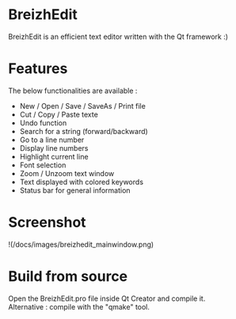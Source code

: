# BreizhEdit
BreizhEdit is an efficient text editor written with the Qt framework :)


# Features

The below functionalities are available :<br>
- New / Open / Save / SaveAs / Print file
- Cut / Copy / Paste texte 
- Undo function 
- Search for a string (forward/backward)
- Go to a line number
- Display line numbers
- Highlight current line
- Font selection
- Zoom / Unzoom text window
- Text displayed with colored keywords
- Status bar for general information 

# Screenshot

!(/docs/images/breizhedit_mainwindow.png)

# Build from source

Open the BreizhEdit.pro file inside Qt Creator and compile it. <br>
Alternative : compile with the "qmake" tool. <br>


